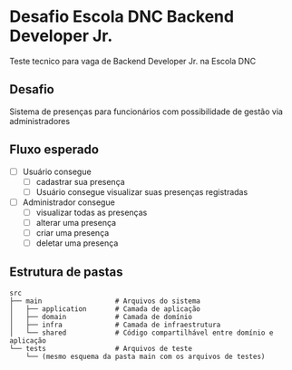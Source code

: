 # Desafio Escola DNC Backend Developer Jr.
Teste tecnico para vaga de Backend Developer Jr. na Escola DNC

## Desafio
Sistema de presenças para funcionários com possibilidade de gestão via administradores

## Fluxo esperado
- [ ] Usuário consegue 
  - [ ] cadastrar sua presença
  - [ ] Usuário consegue visualizar suas presenças registradas
- [ ] Administrador consegue 
  - [ ] visualizar todas as presenças
  - [ ] alterar uma presença
  - [ ] criar uma presença
  - [ ] deletar uma presença

## Estrutura de pastas
    src
    ├── main                  # Arquivos do sistema  
    │   ├── application       # Camada de aplicação
    │   ├── domain            # Camada de domínio
    │   ├── infra             # Camada de infraestrutura
    │   └── shared            # Código compartilhável entre domínio e aplicação  
    └── tests                 # Arquivos de teste
        └── (mesmo esquema da pasta main com os arquivos de testes)

